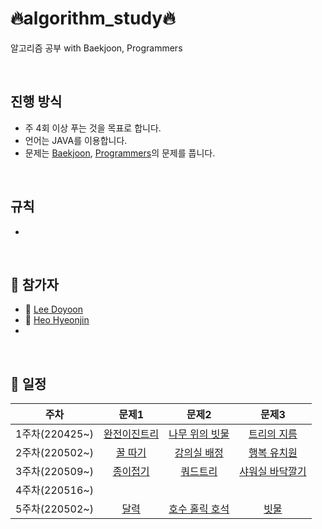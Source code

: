 # 🔥algorithm_study🔥

알고리즘 공부 with Baekjoon, Programmers

<br>

## 진행 방식
- 주 4회 이상 푸는 것을 목표로 합니다.
- 언어는 JAVA를 이용합니다.
- 문제는 [Baekjoon](https://www.acmicpc.net/), [Programmers](https://programmers.co.kr/)의 문제를 풉니다.
<br>

## 규칙
- 
<br>

## 🙋 참가자
- 🐰 [Lee Doyoon](https://github.com/idoburnish)
- 🐍 [Heo Hyeonjin](https://github.com/heohyeonjin)
- 

<br>

## 📅 일정

|주차|문제1|문제2|문제3|
|:-----:|:-----:|:-----:|:-----:|
|1주차(220425~)|[완전이진트리](https://www.acmicpc.net/problem/9934)|[나무 위의 빗물](https://www.acmicpc.net/problem/17073)|[트리의 지름](https://www.acmicpc.net/problem/1967)|
|2주차(220502~)|[꿀 따기](https://www.acmicpc.net/problem/21758)|[강의실 배정](https://www.acmicpc.net/problem/11000)|[행복 유치원](https://www.acmicpc.net/problem/13164)|
|3주차(220509~)|[종이접기](https://www.acmicpc.net/problem/1802)|[쿼드트리](https://www.acmicpc.net/problem/1992)|[샤워실 바닥깔기](https://www.acmicpc.net/problem/14600)|
|4주차(220516~)||||
|5주차(220502~)|[달력](https://www.acmicpc.net/problem/20207)|[호수 홀릭 호석](https://www.acmicpc.net/problem/20164)|[빗물](https://www.acmicpc.net/problem/14719)|



